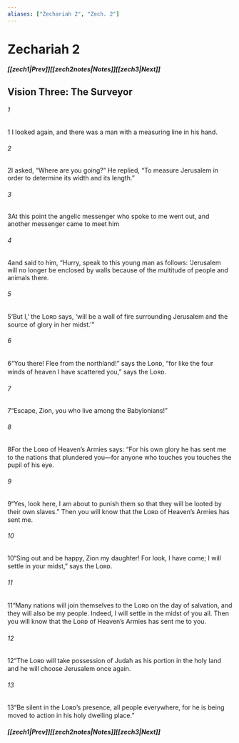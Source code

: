 ```yaml
---
aliases: ["Zechariah 2", "Zech. 2"]
---
```

# Zechariah 2
##### <span class=arrow-left></span>[[zech1|Prev]]<span class=navigation-separator></span>[[zech2notes|Notes]]<span class=navigation-separator></span>[[zech3|Next]]<span class=arrow-right></span>
## Vision Three: The Surveyor
###### 1
<span class=verse-first>1</span> I looked again, and there was a man with a measuring line in his hand.
###### 2
<span class=verse-body>2</span>I asked, “Where are you going?” He replied, “To measure Jerusalem in order to determine its width and its length.”
###### 3
<span class=verse-body>3</span>At this point the angelic messenger who spoke to me went out, and another messenger came to meet him
###### 4
<span class=verse-body>4</span>and said to him, “Hurry, speak to this young man as follows: ‘Jerusalem will no longer be enclosed by walls because of the multitude of people and animals there.
###### 5
<span class=verse-body>5</span>‘But I,’ the Lᴏʀᴅ says, ‘will be a wall of fire surrounding Jerusalem and the source of glory in her midst.’”
<div class=paragraph-break></div>

###### 6
<span class=verse-first>6</span>“You there! Flee from the northland!” says the Lᴏʀᴅ, “for like the four winds of heaven I have scattered you,” says the Lᴏʀᴅ.
###### 7
<span class=verse-body>7</span>“Escape, Zion, you who live among the Babylonians!”
###### 8
<span class=verse-body>8</span>For the Lᴏʀᴅ of Heaven’s Armies says: “For his own glory he has sent me to the nations that plundered you—for anyone who touches you touches the pupil of his eye.
###### 9
<span class=verse-body>9</span>“Yes, look here, I am about to punish them so that they will be looted by their own slaves.” Then you will know that the Lᴏʀᴅ of Heaven’s Armies has sent me.
###### 10
<span class=verse-body>10</span>“Sing out and be happy, Zion my daughter! For look, I have come; I will settle in your midst,” says the Lᴏʀᴅ.
###### 11
<span class=verse-body>11</span>“Many nations will join themselves to the Lᴏʀᴅ on the day of salvation, and they will also be my people. Indeed, I will settle in the midst of you all. Then you will know that the Lᴏʀᴅ of Heaven’s Armies has sent me to you.
###### 12
<span class=verse-body>12</span>“The Lᴏʀᴅ will take possession of Judah as his portion in the holy land and he will choose Jerusalem once again.
<div class=paragraph-break></div>

###### 13
<span class=verse-first>13</span>“Be silent in the Lᴏʀᴅ’s presence, all people everywhere, for he is being moved to action in his holy dwelling place.”
##### <span class=arrow-left></span>[[zech1|Prev]]<span class=navigation-separator></span>[[zech2notes|Notes]]<span class=navigation-separator></span>[[zech3|Next]]<span class=arrow-right></span>